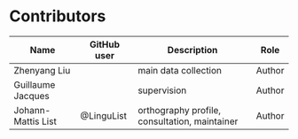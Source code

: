 # Contributors

Name | GitHub user | Description | Role |
--- | --- | --- | --- |
Zhenyang Liu | | main data collection | Author 
Guillaume Jacques | | supervision | Author
Johann-Mattis List | @LinguList| orthography profile, consultation, maintainer | Author
